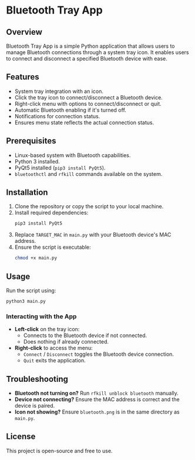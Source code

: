 # Bluetooth Tray App

## Overview
Bluetooth Tray App is a simple Python application that allows users to manage Bluetooth connections through a system tray icon. It enables users to connect and disconnect a specified Bluetooth device with ease.

## Features
- System tray integration with an icon.
- Click the tray icon to connect/disconnect a Bluetooth device.
- Right-click menu with options to connect/disconnect or quit.
- Automatic Bluetooth enabling if it's turned off.
- Notifications for connection status.
- Ensures menu state reflects the actual connection status.

## Prerequisites
- Linux-based system with Bluetooth capabilities.
- Python 3 installed.
- PyQt5 installed (`pip3 install PyQt5`).
- `bluetoothctl` and `rfkill` commands available on the system.

## Installation
1. Clone the repository or copy the script to your local machine.
2. Install required dependencies:
   ```sh
   pip3 install PyQt5
   ```
3. Replace `TARGET_MAC` in `main.py` with your Bluetooth device's MAC address.
4. Ensure the script is executable:
   ```sh
   chmod +x main.py
   ```

## Usage
Run the script using:
```sh
python3 main.py
```

### Interacting with the App
- **Left-click** on the tray icon:
  - Connects to the Bluetooth device if not connected.
  - Does nothing if already connected.
- **Right-click** to access the menu:
  - `Connect` / `Disconnect` toggles the Bluetooth device connection.
  - `Quit` exits the application.

## Troubleshooting
- **Bluetooth not turning on?** Run `rfkill unblock bluetooth` manually.
- **Device not connecting?** Ensure the MAC address is correct and the device is paired.
- **Icon not showing?** Ensure `bluetooth.png` is in the same directory as `main.py`.

## License
This project is open-source and free to use.

